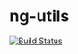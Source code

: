 # ng-utils

[![Build Status](https://travis-ci.org/ITNG/ng-utils.svg?branch=master)](https://travis-ci.org/ITNG/ng-utils)
